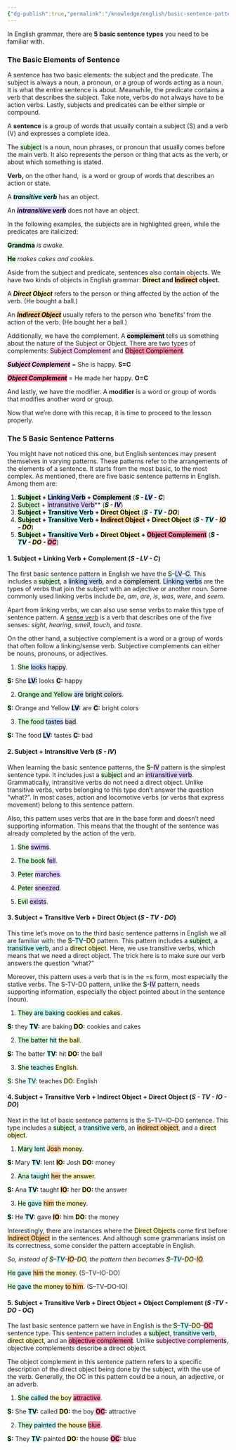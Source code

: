 ```yaml
---
{"dg-publish":true,"permalink":"/knowledge/english/basic-sentence-patterns/"}
---
```


In English grammar, there are **5 basic sentence types** you need to be familiar with.

### **The Basic Elements of Sentence**
A sentence has two basic elements: the subject and the predicate. The subject is always a noun, a pronoun, or a group of words acting as a noun. It is what the entire sentence is about. Meanwhile, the predicate contains a verb that describes the subject. Take note, verbs do not always have to be action verbs. Lastly, subjects and predicates can be either simple or compound.

A **sentence** is a group of words that usually contain a subject (S) and a verb (V) and expresses a complete idea.

The <mark style="background: #BBFABBA6;">subject</mark> is a noun, noun phrases, or pronoun that usually comes before the main verb. It also represents the person or thing that acts as the verb, or about which something is stated.

**Verb,** on the other hand,  is a word or group of words that describes an action or state.

A **_<mark style="background: #ABF7F7A6;">transitive verb</mark>_** has an object.

An **_<mark style="background: #D2B3FFA6;">intransitive verb</mark>_** does not have an object.

In the following examples, the subjects are in highlighted green, while the predicates are italicized:

**<mark style="background: #BBFABBA6;">Grandma</mark>** _is awake._

**<mark style="background: #BBFABBA6;">He</mark>** _makes cakes and cookies._

Aside from the subject and predicate, sentences also contain objects. We have two kinds of objects in English grammar: **<mark style="background: #FFF3A3A6;">Direct</mark> and <mark style="background: #FFB86CA6;">Indirect</mark> object.**

A **_<mark style="background: #FFF3A3A6;">Direct Object</mark>_** refers to the person or thing affected by the action of the verb. (He bought a ball.)

An _**<mark style="background: #FFB86CA6;">Indirect Object</mark>**_ usually refers to the person who ‘benefits’ from the action of the verb. (He bought her a ball.)

Additionally, we have the complement. A **<mark style="background: #CACFD9A6;">complement</mark>** tells us something about the nature of the Subject or Object. There are two types of complements: <mark style="background: #FFB8EBA6;">Subject Complement</mark> and <mark style="background: #FF5582A6;">Object Complement</mark>.

_**<mark style="background: #FFB8EBA6;">Subject Complement</mark>**_ = She is happy. **S=C**

_**<mark style="background: #FF5582A6;">Object Complement</mark>**_ = He made her happy. **O=C**

And lastly, we have the modifier. A **modifier** is a word or group of words that modifies another word or group.

Now that we’re done with this recap, it is time to proceed to the lesson properly.

### **The 5 Basic Sentence Patterns**
You might have not noticed this one, but English sentences may present themselves in varying patterns. These patterns refer to the arrangements of the elements of a sentence. It starts from the most basic, to the most complex. As mentioned, there are five basic sentence patterns in English. Among them are:

 1. **<mark style="background: #BBFABBA6;">Subject</mark> + <mark style="background: #ADCCFFA6;">Linking Verb</mark> + <mark style="background: #CACFD9A6;">Complement</mark>** (***<mark style="background: #BBFABBA6;">S</mark> - <mark style="background: #ADCCFFA6;">LV</mark> - <mark style="background: #CACFD9A6;">C</mark>***)
 2. <mark style="background: #BBFABBA6;">Subject</mark> + <mark style="background: #D2B3FFA6;">Intransitive Verb</mark>** (***<mark style="background: #BBFABBA6;">S</mark> - <mark style="background: #D2B3FFA6;">IV</mark>***)
 3. **<mark style="background: #BBFABBA6;">Subject</mark> + <mark style="background: #ABF7F7A6;">Transitive Verb</mark> + <mark style="background: #FFF3A3A6;">Direct Object</mark>** (***<mark style="background: #BBFABBA6;">S</mark> - <mark style="background: #ABF7F7A6;">TV</mark> - <mark style="background: #FFF3A3A6;">DO</mark>***)
 4. **<mark style="background: #BBFABBA6;">Subject</mark> + <mark style="background: #ABF7F7A6;">Transitive Verb</mark> + <mark style="background: #FFB86CA6;">Indirect Object</mark> + <mark style="background: #FFF3A3A6;">Direct Object</mark>** (***<mark style="background: #BBFABBA6;">S</mark> - <mark style="background: #ABF7F7A6;">TV</mark> - <mark style="background: #FFB86CA6;">IO</mark> - <mark style="background: #FFF3A3A6;">DO</mark>***)
 5. **<mark style="background: #BBFABBA6;">Subject</mark> + <mark style="background: #ABF7F7A6;">Transitive Verb</mark> + <mark style="background: #FFF3A3A6;">Direct Object</mark> + <mark style="background: #FF5582A6;">Object Complement</mark>** (***<mark style="background: #BBFABBA6;">S</mark> - <mark style="background: #ABF7F7A6;">TV</mark> - <mark style="background: #FFF3A3A6;">DO</mark> - <mark style="background: #FF5582A6;">OC</mark>***)

#### 1. **Subject + Linking Verb + Complement** (***S - LV - C***)
The first basic sentence pattern in English we have the <mark style="background: #BBFABBA6;">S</mark>–<mark style="background: #ADCCFFA6;">LV</mark>–<mark style="background: #CACFD9A6;">C</mark>. This includes a <mark style="background: #BBFABBA6;">subject</mark>, a <mark style="background: #ADCCFFA6;">linking verb</mark>, and a <mark style="background: #CACFD9A6;">complement</mark>. <mark style="background: #ADCCFFA6;">Linking verbs</mark> are the types of verbs that join the subject with an adjective or another noun. Some commonly used linking verbs include *be*, *am*, *are*, *is*, *was*, *were*, and *seem*.

Apart from linking verbs, we can also use sense verbs to make this type of sentence pattern. A [sense verb](obsidian://open?vault=Obsidian%20Vault&file=English%2FSense%20Verbs) is a verb that describes one of the five senses: *sight*, *hearing*, *smell*, *touch*, and *taste*.

On the other hand, a subjective complement is a word or a group of words that often follow a linking/sense verb. Subjective complements can either be nouns, pronouns, or adjectives.

1. <mark style="background: #BBFABBA6;">She</mark> <mark style="background: #ADCCFFA6;">looks</mark> <mark style="background: #CACFD9A6;">happy</mark>.

**<mark style="background: #BBFABBA6;">S</mark>:** She
**<mark style="background: #ADCCFFA6;">LV:</mark>** looks
**<mark style="background: #CACFD9A6;">C</mark>:** happy

2. <mark style="background: #BBFABBA6;">Orange and Yellow</mark> <mark style="background: #ADCCFFA6;">are</mark> <mark style="background: #CACFD9A6;">bright colors</mark>.

**<mark style="background: #BBFABBA6;">S</mark>:** Orange and Yellow
**<mark style="background: #ADCCFFA6;">LV</mark>:** are
**<mark style="background: #CACFD9A6;">C</mark>:** bright colors

3. <mark style="background: #BBFABBA6;">The food</mark> <mark style="background: #ADCCFFA6;">tastes</mark> <mark style="background: #CACFD9A6;">bad</mark>.

**<mark style="background: #BBFABBA6;">S</mark>:** The food
**<mark style="background: #ADCCFFA6;">LV</mark>:** tastes
**<mark style="background: #CACFD9A6;">C</mark>:** bad
#### 2. **Subject + Intransitive Verb** (***S - IV***)
When learning the basic sentence patterns, the <mark style="background: #BBFABBA6;">S</mark>–<mark style="background: #D2B3FFA6;">IV</mark> pattern is the simplest sentence type. It includes just a <mark style="background: #BBFABBA6;">subject</mark> and an <mark style="background: #D2B3FFA6;">intransitive verb</mark>. Grammatically, intransitive verbs do not need a direct object. Unlike transitive verbs, verbs belonging to this type don’t answer the question “what?”. In most cases, action and locomotive verbs (or verbs that express movement) belong to this sentence pattern.

Also, this pattern uses verbs that are in the base form and doesn’t need supporting information. This means that the thought of the sentence was already completed by the action of the verb.

1. <mark style="background: #BBFABBA6;">She</mark> <mark style="background: #D2B3FFA6;">swims</mark>.

2. <mark style="background: #BBFABBA6;">The book</mark> <mark style="background: #D2B3FFA6;">fell</mark>.

3. <mark style="background: #BBFABBA6;">Peter</mark> <mark style="background: #D2B3FFA6;">marches</mark>.

4. <mark style="background: #BBFABBA6;">Peter</mark> <mark style="background: #D2B3FFA6;">sneezed</mark>.

5. <mark style="background: #BBFABBA6;">Evil</mark> <mark style="background: #D2B3FFA6;">exists</mark>.

#### 3. **Subject + Transitive Verb + Direct Object** (***S - TV - DO***)
This time let’s move on to the third basic sentence patterns in English we all are familiar with: the <mark style="background: #BBFABBA6;">S</mark>–<mark style="background: #ABF7F7A6;">TV</mark>–<mark style="background: #FFF3A3A6;">DO</mark> pattern. This pattern includes a <mark style="background: #BBFABBA6;">subject</mark>, a <mark style="background: #ABF7F7A6;">transitive verb</mark>, and a <mark style="background: #FFF3A3A6;">direct object</mark>. Here, we use transitive verbs, which means that we need a direct object. The trick here is to make sure our verb answers the question “what?”

Moreover, this pattern uses a verb that is in the =s form, most especially the stative verbs. The S-TV-DO pattern, unlike the <mark style="background: #BBFABBA6;">S</mark>-<mark style="background: #D2B3FFA6;">IV</mark> pattern, needs supporting information, especially the object pointed about in the sentence (noun).

1. <mark style="background: #BBFABBA6;">They</mark> <mark style="background: #ABF7F7A6;">are baking</mark> <mark style="background: #FFF3A3A6;">cookies and cakes</mark>.

**<mark style="background: #BBFABBA6;">S</mark>:** they
**<mark style="background: #ABF7F7A6;">TV</mark>:** are baking
**<mark style="background: #FFF3A3A6;">DO</mark>:** cookies and cakes

2. <mark style="background: #BBFABBA6;">The batter</mark> <mark style="background: #ABF7F7A6;">hit</mark> <mark style="background: #FFF3A3A6;">the ball</mark>.

**<mark style="background: #BBFABBA6;">S</mark>:** The batter
**<mark style="background: #ABF7F7A6;">TV</mark>:** hit
**<mark style="background: #FFF3A3A6;">DO</mark>:** the ball

3. <mark style="background: #BBFABBA6;">She</mark> <mark style="background: #ABF7F7A6;">teaches</mark> <mark style="background: #FFF3A3A6;">English</mark>.

<mark style="background: #BBFABBA6;">S</mark>: She
<mark style="background: #ABF7F7A6;">TV</mark>: teaches
<mark style="background: #FFF3A3A6;">DO</mark>: English

#### 4. **Subject + Transitive Verb + Indirect Object + Direct Object** (***S - TV - IO - DO***)
Next in the list of basic sentence patterns is the S–TV–IO–DO sentence. This type includes a <mark style="background: #BBFABBA6;">subject</mark>, a <mark style="background: #ABF7F7A6;">transitive verb</mark>, an <mark style="background: #FFB86CA6;">indirect object</mark>, and a <mark style="background: #FFF3A3A6;">direct object</mark>.

1. <mark style="background: #BBFABBA6;">Mary</mark> <mark style="background: #ABF7F7A6;">lent</mark> <mark style="background: #FFB86CA6;">Josh</mark> <mark style="background: #FFF3A3A6;">money</mark>.

**<mark style="background: #BBFABBA6;">S</mark>:** Mary
**<mark style="background: #ABF7F7A6;">TV</mark>:** lent
**<mark style="background: #FFB86CA6;">IO</mark>:** Josh
**<mark style="background: #FFF3A3A6;">DO</mark>:** money

2. <mark style="background: #BBFABBA6;">Ana</mark> <mark style="background: #ABF7F7A6;">taught</mark> <mark style="background: #FFB86CA6;">her</mark> <mark style="background: #FFF3A3A6;">the answer</mark>.

**<mark style="background: #BBFABBA6;">S</mark>:** Ana
**<mark style="background: #ABF7F7A6;">TV</mark>:** taught
**<mark style="background: #FFB86CA6;">IO</mark>:** her
**<mark style="background: #FFF3A3A6;">DO</mark>:** the answer

3. <mark style="background: #BBFABBA6;">He</mark> <mark style="background: #ABF7F7A6;">gave</mark> <mark style="background: #FFB86CA6;">him</mark> <mark style="background: #FFF3A3A6;">the money</mark>.

**<mark style="background: #BBFABBA6;">S</mark>:** He
**<mark style="background: #ABF7F7A6;">TV</mark>:** gave
**<mark style="background: #FFB86CA6;">IO</mark>:** him
**<mark style="background: #FFF3A3A6;">DO</mark>:** the money

Interestingly, there are instances where the <mark style="background: #FFF3A3A6;">Direct Objects</mark> come first before <mark style="background: #FFB86CA6;">Indirect Object</mark> in the sentences. And although some grammarians insist on its correctness, some consider the pattern acceptable in English.

_So, instead of <mark style="background: #BBFABBA6;">S</mark>–<mark style="background: #ABF7F7A6;">TV</mark>–<mark style="background: #FFB86CA6;">IO</mark>–<mark style="background: #FFF3A3A6;">DO</mark>, the pattern then becomes <mark style="background: #BBFABBA6;">S</mark>–<mark style="background: #ABF7F7A6;">TV</mark>–<mark style="background: #FFF3A3A6;">DO</mark>-<mark style="background: #FFB86CA6;">IO</mark>._

<mark style="background: #BBFABBA6;">He</mark> <mark style="background: #ABF7F7A6;">gave</mark> <mark style="background: #FFB86CA6;">him</mark> <mark style="background: #FFF3A3A6;">the money.</mark> (S–TV–IO-DO)

<mark style="background: #BBFABBA6;">He</mark> <mark style="background: #ABF7F7A6;">gave</mark> <mark style="background: #FFF3A3A6;">the money</mark> <mark style="background: #FFB86CA6;">to him</mark>. (S–TV–DO-IO)
#### 5. **Subject + Transitive Verb + Direct Object + Object Complement** (***S -TV - DO - OC***)
The last basic sentence pattern we have in English is the <mark style="background: #BBFABBA6;">S</mark>–<mark style="background: #ABF7F7A6;">TV</mark>–<mark style="background: #FFF3A3A6;">DO</mark>–<mark style="background: #FF5582A6;">OC</mark> sentence type. This sentence pattern includes a <mark style="background: #BBFABBA6;">subject</mark>, <mark style="background: #ABF7F7A6;">transitive verb</mark>, <mark style="background: #FFF3A3A6;">direct object</mark>, and an <mark style="background: #FF5582A6;">objective complement</mark>. Unlike <mark style="background: #FFB8EBA6;">subjective complements</mark>, objective complements describe a direct object.

The object complement in this sentence pattern refers to a specific description of the direct object being done by the subject, with the use of the verb. Generally, the OC in this pattern could be a noun, an adjective, or an adverb.

1. <mark style="background: #BBFABBA6;">She</mark> <mark style="background: #ABF7F7A6;">called</mark> <mark style="background: #FFF3A3A6;">the boy</mark> <mark style="background: #FF5582A6;">attractive</mark>.

**<mark style="background: #BBFABBA6;">S</mark>:** She
**<mark style="background: #ABF7F7A6;">TV</mark>:** called
**<mark style="background: #FFF3A3A6;">DO</mark>:** the boy
**<mark style="background: #FF5582A6;">OC</mark>:** attractive

2. <mark style="background: #BBFABBA6;">They</mark> <mark style="background: #ABF7F7A6;">painted</mark> <mark style="background: #FFF3A3A6;">the house</mark> <mark style="background: #FF5582A6;">blue</mark>.

**<mark style="background: #BBFABBA6;">S</mark>:** They
**<mark style="background: #ABF7F7A6;">TV</mark>:** painted
**<mark style="background: #FFF3A3A6;">DO</mark>:** the house
**<mark style="background: #FF5582A6;">OC</mark>:** blue


